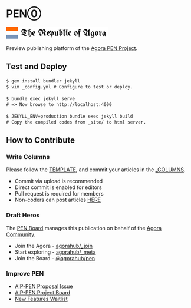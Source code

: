 # PEN⓪ 
![Agora Flag](./assets/favicon.png) ![RoA Pen](./assets/images/roa-pen0.png)

Preview publishing platform of the [Agora PEN Project](https://github.com/agorahub/AIPs/issues/1).

## Test and Deploy

```
$ gem install bundler jekyll
$ vim _config.yml # Configure to test or deploy.

$ bundle exec jekyll serve
# => Now browse to http://localhost:4000

$ JEKYLL_ENV=production bundle exec jekyll build
# Copy the compiled codes from _site/ to html server.
```

## How to Contribute

### Write Columns

Please follow the [TEMPLATE](./_collections/_columns/0000-00-00-column-template.md), and commit your articles in the [_COLUMNS](./_collections/_columns).

- Commit via upload is recommended
- Direct commit is enabled for editors
- Pull request is required for members
- Non-coders can post articles [HERE](https://github.com/agorahub/pen0/issues/new)

### Draft Heros

The [PEN Board](https://github.com/orgs/agorahub/teams/pen) manages this publication on behalf of the [Agora Community](https://github.com/agorahub).

- Join the Agora - [agorahub/_join](https://github.com/agorahub/_join)
- Start exploring - [agorahub/_meta](https://github.com/agorahub/_meta)
- Join the Board - [@agorahub/pen](https://github.com/orgs/agorahub/teams/pen)

### Improve PEN

- [AIP-PEN Proposal Issue](https://github.com/agorahub/AIPs/issues/1)
- [AIP-PEN Project Board](https://github.com/agorahub/AIPs/projects/1)
- [New Features Waitlist](https://github.com/agorahub/pen0/issues/3)
